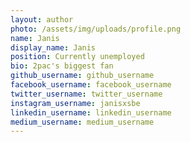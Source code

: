 ```yaml
---
layout: author
photo: /assets/img/uploads/profile.png
name: Janis
display_name: Janis
position: Currently unemployed
bio: 2pac's biggest fan
github_username: github_username
facebook_username: facebook_username
twitter_username: twitter_username
instagram_username: janisxsbe
linkedin_username: linkedin_username
medium_username: medium_username
---
```

